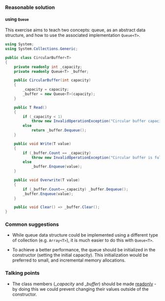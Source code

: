 ### Reasonable solution

#### using `Queue`
This exercise aims to teach two concepts: queue, as an abstract data structure, and how to use the associated implementation `Queue<T>`.

```csharp
using System;
using System.Collections.Generic;

public class CircularBuffer<T>
{
    private readonly int _capacity;
    private readonly Queue<T> _buffer;

    public CircularBuffer(int capacity)
    {
        _capacity = capacity;
        _buffer = new Queue<T>(capacity);
    }

    public T Read()
    {
        if (_capacity < 1) 
            throw new InvalidOperationException("Circular buffer capacity needs to be greater than 0 !");
        else 
            return _buffer.Dequeue(); 
    }

    public void Write(T value)
    {
        if (_buffer.Count == _capacity) 
            throw new InvalidOperationException("Circular buffer is full !");
        else 
            _buffer.Enqueue(value);   
    }

    public void Overwrite(T value)
    {
        if (_buffer.Count==_capacity) _buffer.Dequeue();
        _buffer.Enqueue(value);
    }

    public void Clear() => _buffer.Clear();
}
```

### Common suggestions

- While queue data structure could be implemented using a different type of collection (e.g. `Array<T>`), it is much easier to do this with `Queue<T>`. 

- To achieve a better performance, the queue should be initialized in the constructor (setting the initial capacity). This initialization would be preferred to small, and incremental memory allocations.

### Talking points

- The class members (__capacity_ and __buffer_) should be made [readonly](https://docs.microsoft.com/en-us/dotnet/csharp/language-reference/keywords/readonly) - by doing this we could prevent changing their values outside of the constructor.

